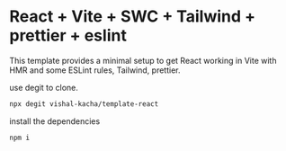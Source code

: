 # React + Vite + SWC + Tailwind + prettier + eslint

This template provides a minimal setup to get React working in Vite with HMR and some ESLint rules, Tailwind, prettier.

use degit to clone.

```bash
npx degit vishal-kacha/template-react
```

install the dependencies

```bash
npm i
```
